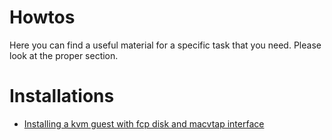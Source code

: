 <!--
Copyright 2017 IBM Corp.

Licensed under the Apache License, Version 2.0 (the "License");
you may not use this file except in compliance with the License.
You may obtain a copy of the License at

   http://www.apache.org/licenses/LICENSE-2.0

Unless required by applicable law or agreed to in writing, software
distributed under the License is distributed on an "AS IS" BASIS,
WITHOUT WARRANTIES OR CONDITIONS OF ANY KIND, either express or implied.
See the License for the specific language governing permissions and
limitations under the License.
-->
# Howtos

Here you can find a useful material for a specific task that you need. Please look at the proper section.

# Installations

- [Installing a kvm guest with fcp disk and macvtap interface](kvm_fcp_macvtap_install.md)

